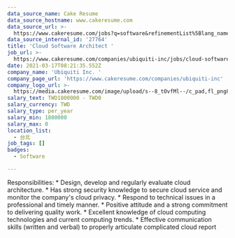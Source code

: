 ```yaml
---
data_source_name: Cake Resume
data_source_hostname: www.cakeresume.com
data_source_url: >-
  https://www.cakeresume.com/jobs?q=software&refinementList%5Blang_name%5D%5B0%5D=English&refinementList%5Bsalary_type%5D=per_year&range%5Bsalary_range%5D%5Bmin%5D=1000000&page=2
data_source_internal_id: '27764'
title: 'Cloud Software Architect '
job_url: >-
  https://www.cakeresume.com/companies/ubiquiti-inc/jobs/cloud-software-architect
date: 2021-03-17T08:21:35.552Z
company_name: 'Ubiquiti Inc. '
company_page_url: 'https://www.cakeresume.com/companies/ubiquiti-inc'
company_logo_url: >-
  https://media.cakeresume.com/image/upload/s--8_tOvfMl--/c_pad,fl_png8,h_200,w_200/v1652866387/xtiubzqy3eub93zondpx.png
salary_text: TWD1800000 - TWD0
salary_currency: TWD
salary_type: per_year
salary_min: 1800000
salary_max: 0
location_list:
  - 台北
job_tags: []
badges:
  - Software

---
```


Responsibilities: * Design, develop and regularly evaluate cloud architecture. * Has strong security knowledge to secure cloud service and monitor the company's cloud privacy. * Respond to technical issues in a professional and timely manner. * Positive attitude and a strong commitment to delivering quality work. * Excellent knowledge of cloud computing technologies and current computing trends. * Effective communication skills (written and verbal) to properly articulate complicated cloud report